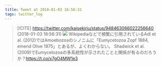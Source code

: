 ```yaml
---
title: Tweet at 2018-01-03 16:56:31
tags: twitter_log
---
```


> [!CITE] https://twitter.com/kaisekiriu/status/948463066022256640 (2018-01-03 16:56:31)
> ![](https://twitter.com/kaisekiriu/status/948463066022256640)
> Wikipediaなどで頻繁に引用されているAdl et al. (2012)ではAmoebozoaのシノニムに「Eumycetozoa Zopf 1884, emend Olive 1975」とあるが、よくわからない。
> Shadwick et al. (2009)でEumycetozoaの多系統性が示されたことと関係が有るのだろうか？https://t.co/x7gO4MW1e3
